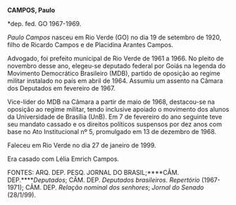 **CAMPOS, Paulo**

\*dep. fed. GO 1967-1969.

*Paulo Campos* nasceu em Rio Verde (GO) no dia 19 de setembro de 1920,
filho de Ricardo Campos e de Placidina Arantes Campos.

Advogado, foi prefeito municipal de Rio Verde de 1961 a 1966. No pleito
de novembro desse ano, elegeu-se deputado federal por Goiás na legenda
do Movimento Democrático Brasileiro (MDB), partido de oposição ao regime
militar instalado no país em abril de 1964. Assumiu um assento na Câmara
dos Deputados em fevereiro de 1967.

Vice-líder do MDB na Câmara a partir de maio de 1968, destacou-se na
oposição ao regime militar, tendo inclusive apoiado o movimento dos
alunos da Universidade de Brasília (UnB). Em 7 de fevereiro do ano
seguinte teve seu mandato cassado e os direitos políticos suspensos por
dez anos com base no Ato Institucional nº 5, promulgado em 13 de
dezembro de 1968.

Faleceu em Rio Verde no dia 27 de janeiro de 1999.

Era casado com Lélia Emrich Campos.

FONTES: ARQ. DEP. PESQ. JORNAL DO BRASIL;****CÂM. DEP.*****Deputados*;
CÂM. DEP. *Deputados brasileiros. Repertório* (1967-1971); CÂM. DEP.
*Relação nominal dos senhores*; *Jornal do Senado* (28/1/99).
